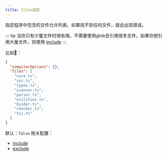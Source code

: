 ```yaml
---
title: files选型
---
```

指定程序中包含的文件允许列表。如果找不到任何文件，就会出现错误。

::: tip
当你只有少量文件时很有用，不需要使用glob去引用很多文件。如果你想引用大量文件，则使用 [include](./include)
:::

比如🌰：
```json
{
  "compilerOptions": {},
  "files": [
    "core.ts",
    "sys.ts",
    "types.ts",
    "scanner.ts",
    "parser.ts",
    "utilities.ts",
    "binder.ts",
    "checker.ts",
    "tsc.ts"
  ]
}
```
默认：`false`
相关配置：
 - [include](./include)
 - [exclude](./exclude)

